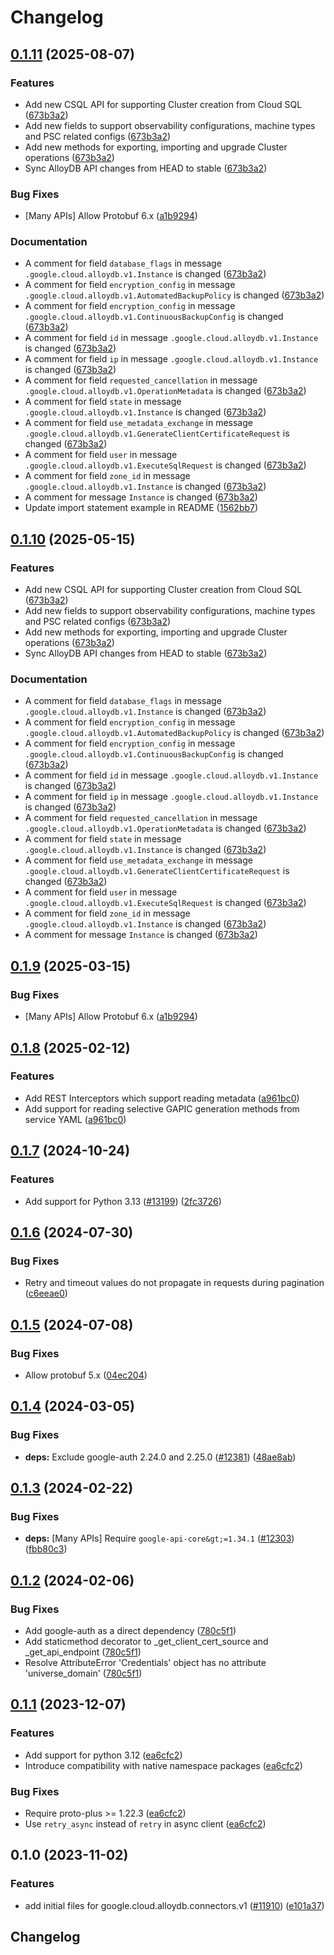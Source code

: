 # Changelog

## [0.1.11](https://github.com/chingor13/google-cloud-python/compare/google-cloud-alloydb-connectors-v0.1.10...google-cloud-alloydb-connectors-v0.1.11) (2025-08-07)


### Features

* Add new CSQL API for supporting Cluster creation from Cloud SQL ([673b3a2](https://github.com/chingor13/google-cloud-python/commit/673b3a2e7e11115cc728c5d2257146e1c38e43ff))
* Add new fields to support observability configurations, machine types and PSC related configs ([673b3a2](https://github.com/chingor13/google-cloud-python/commit/673b3a2e7e11115cc728c5d2257146e1c38e43ff))
* Add new methods for exporting, importing and upgrade Cluster operations ([673b3a2](https://github.com/chingor13/google-cloud-python/commit/673b3a2e7e11115cc728c5d2257146e1c38e43ff))
* Sync AlloyDB API changes from HEAD to stable ([673b3a2](https://github.com/chingor13/google-cloud-python/commit/673b3a2e7e11115cc728c5d2257146e1c38e43ff))


### Bug Fixes

* [Many APIs] Allow Protobuf 6.x ([a1b9294](https://github.com/chingor13/google-cloud-python/commit/a1b9294d0bf6e27c2a951d6df7faf7807dc5420b))


### Documentation

* A comment for field `database_flags` in message `.google.cloud.alloydb.v1.Instance` is changed ([673b3a2](https://github.com/chingor13/google-cloud-python/commit/673b3a2e7e11115cc728c5d2257146e1c38e43ff))
* A comment for field `encryption_config` in message `.google.cloud.alloydb.v1.AutomatedBackupPolicy` is changed ([673b3a2](https://github.com/chingor13/google-cloud-python/commit/673b3a2e7e11115cc728c5d2257146e1c38e43ff))
* A comment for field `encryption_config` in message `.google.cloud.alloydb.v1.ContinuousBackupConfig` is changed ([673b3a2](https://github.com/chingor13/google-cloud-python/commit/673b3a2e7e11115cc728c5d2257146e1c38e43ff))
* A comment for field `id` in message `.google.cloud.alloydb.v1.Instance` is changed ([673b3a2](https://github.com/chingor13/google-cloud-python/commit/673b3a2e7e11115cc728c5d2257146e1c38e43ff))
* A comment for field `ip` in message `.google.cloud.alloydb.v1.Instance` is changed ([673b3a2](https://github.com/chingor13/google-cloud-python/commit/673b3a2e7e11115cc728c5d2257146e1c38e43ff))
* A comment for field `requested_cancellation` in message `.google.cloud.alloydb.v1.OperationMetadata` is changed ([673b3a2](https://github.com/chingor13/google-cloud-python/commit/673b3a2e7e11115cc728c5d2257146e1c38e43ff))
* A comment for field `state` in message `.google.cloud.alloydb.v1.Instance` is changed ([673b3a2](https://github.com/chingor13/google-cloud-python/commit/673b3a2e7e11115cc728c5d2257146e1c38e43ff))
* A comment for field `use_metadata_exchange` in message `.google.cloud.alloydb.v1.GenerateClientCertificateRequest` is changed ([673b3a2](https://github.com/chingor13/google-cloud-python/commit/673b3a2e7e11115cc728c5d2257146e1c38e43ff))
* A comment for field `user` in message `.google.cloud.alloydb.v1.ExecuteSqlRequest` is changed ([673b3a2](https://github.com/chingor13/google-cloud-python/commit/673b3a2e7e11115cc728c5d2257146e1c38e43ff))
* A comment for field `zone_id` in message `.google.cloud.alloydb.v1.Instance` is changed ([673b3a2](https://github.com/chingor13/google-cloud-python/commit/673b3a2e7e11115cc728c5d2257146e1c38e43ff))
* A comment for message `Instance` is changed ([673b3a2](https://github.com/chingor13/google-cloud-python/commit/673b3a2e7e11115cc728c5d2257146e1c38e43ff))
* Update import statement example in README ([1562bb7](https://github.com/chingor13/google-cloud-python/commit/1562bb740c7cd56179e52185dde3c32af861de5e))

## [0.1.10](https://github.com/googleapis/google-cloud-python/compare/google-cloud-alloydb-connectors-v0.1.9...google-cloud-alloydb-connectors-v0.1.10) (2025-05-15)


### Features

* Add new CSQL API for supporting Cluster creation from Cloud SQL ([673b3a2](https://github.com/googleapis/google-cloud-python/commit/673b3a2e7e11115cc728c5d2257146e1c38e43ff))
* Add new fields to support observability configurations, machine types and PSC related configs ([673b3a2](https://github.com/googleapis/google-cloud-python/commit/673b3a2e7e11115cc728c5d2257146e1c38e43ff))
* Add new methods for exporting, importing and upgrade Cluster operations ([673b3a2](https://github.com/googleapis/google-cloud-python/commit/673b3a2e7e11115cc728c5d2257146e1c38e43ff))
* Sync AlloyDB API changes from HEAD to stable ([673b3a2](https://github.com/googleapis/google-cloud-python/commit/673b3a2e7e11115cc728c5d2257146e1c38e43ff))


### Documentation

* A comment for field `database_flags` in message `.google.cloud.alloydb.v1.Instance` is changed ([673b3a2](https://github.com/googleapis/google-cloud-python/commit/673b3a2e7e11115cc728c5d2257146e1c38e43ff))
* A comment for field `encryption_config` in message `.google.cloud.alloydb.v1.AutomatedBackupPolicy` is changed ([673b3a2](https://github.com/googleapis/google-cloud-python/commit/673b3a2e7e11115cc728c5d2257146e1c38e43ff))
* A comment for field `encryption_config` in message `.google.cloud.alloydb.v1.ContinuousBackupConfig` is changed ([673b3a2](https://github.com/googleapis/google-cloud-python/commit/673b3a2e7e11115cc728c5d2257146e1c38e43ff))
* A comment for field `id` in message `.google.cloud.alloydb.v1.Instance` is changed ([673b3a2](https://github.com/googleapis/google-cloud-python/commit/673b3a2e7e11115cc728c5d2257146e1c38e43ff))
* A comment for field `ip` in message `.google.cloud.alloydb.v1.Instance` is changed ([673b3a2](https://github.com/googleapis/google-cloud-python/commit/673b3a2e7e11115cc728c5d2257146e1c38e43ff))
* A comment for field `requested_cancellation` in message `.google.cloud.alloydb.v1.OperationMetadata` is changed ([673b3a2](https://github.com/googleapis/google-cloud-python/commit/673b3a2e7e11115cc728c5d2257146e1c38e43ff))
* A comment for field `state` in message `.google.cloud.alloydb.v1.Instance` is changed ([673b3a2](https://github.com/googleapis/google-cloud-python/commit/673b3a2e7e11115cc728c5d2257146e1c38e43ff))
* A comment for field `use_metadata_exchange` in message `.google.cloud.alloydb.v1.GenerateClientCertificateRequest` is changed ([673b3a2](https://github.com/googleapis/google-cloud-python/commit/673b3a2e7e11115cc728c5d2257146e1c38e43ff))
* A comment for field `user` in message `.google.cloud.alloydb.v1.ExecuteSqlRequest` is changed ([673b3a2](https://github.com/googleapis/google-cloud-python/commit/673b3a2e7e11115cc728c5d2257146e1c38e43ff))
* A comment for field `zone_id` in message `.google.cloud.alloydb.v1.Instance` is changed ([673b3a2](https://github.com/googleapis/google-cloud-python/commit/673b3a2e7e11115cc728c5d2257146e1c38e43ff))
* A comment for message `Instance` is changed ([673b3a2](https://github.com/googleapis/google-cloud-python/commit/673b3a2e7e11115cc728c5d2257146e1c38e43ff))

## [0.1.9](https://github.com/googleapis/google-cloud-python/compare/google-cloud-alloydb-connectors-v0.1.8...google-cloud-alloydb-connectors-v0.1.9) (2025-03-15)


### Bug Fixes

* [Many APIs] Allow Protobuf 6.x ([a1b9294](https://github.com/googleapis/google-cloud-python/commit/a1b9294d0bf6e27c2a951d6df7faf7807dc5420b))

## [0.1.8](https://github.com/googleapis/google-cloud-python/compare/google-cloud-alloydb-connectors-v0.1.7...google-cloud-alloydb-connectors-v0.1.8) (2025-02-12)


### Features

* Add REST Interceptors which support reading metadata ([a961bc0](https://github.com/googleapis/google-cloud-python/commit/a961bc029201b72fc4923490aeb3d82781853e6a))
* Add support for reading selective GAPIC generation methods from service YAML ([a961bc0](https://github.com/googleapis/google-cloud-python/commit/a961bc029201b72fc4923490aeb3d82781853e6a))

## [0.1.7](https://github.com/googleapis/google-cloud-python/compare/google-cloud-alloydb-connectors-v0.1.6...google-cloud-alloydb-connectors-v0.1.7) (2024-10-24)


### Features

* Add support for Python 3.13 ([#13199](https://github.com/googleapis/google-cloud-python/issues/13199)) ([2fc3726](https://github.com/googleapis/google-cloud-python/commit/2fc372685731141ca1ed2a917dd18bacd79db88e))

## [0.1.6](https://github.com/googleapis/google-cloud-python/compare/google-cloud-alloydb-connectors-v0.1.5...google-cloud-alloydb-connectors-v0.1.6) (2024-07-30)


### Bug Fixes

* Retry and timeout values do not propagate in requests during pagination ([c6eeae0](https://github.com/googleapis/google-cloud-python/commit/c6eeae00de802d98badd3de879ce5e870ba60a3a))

## [0.1.5](https://github.com/googleapis/google-cloud-python/compare/google-cloud-alloydb-connectors-v0.1.4...google-cloud-alloydb-connectors-v0.1.5) (2024-07-08)


### Bug Fixes

* Allow protobuf 5.x ([04ec204](https://github.com/googleapis/google-cloud-python/commit/04ec2046ed11c690273912e1bb6220823c7dd7c0))

## [0.1.4](https://github.com/googleapis/google-cloud-python/compare/google-cloud-alloydb-connectors-v0.1.3...google-cloud-alloydb-connectors-v0.1.4) (2024-03-05)


### Bug Fixes

* **deps:** Exclude google-auth 2.24.0 and 2.25.0 ([#12381](https://github.com/googleapis/google-cloud-python/issues/12381)) ([48ae8ab](https://github.com/googleapis/google-cloud-python/commit/48ae8aba7ec71a382e001b3a659022f942c3b436))

## [0.1.3](https://github.com/googleapis/google-cloud-python/compare/google-cloud-alloydb-connectors-v0.1.2...google-cloud-alloydb-connectors-v0.1.3) (2024-02-22)


### Bug Fixes

* **deps:** [Many APIs] Require `google-api-core&gt;=1.34.1` ([#12303](https://github.com/googleapis/google-cloud-python/issues/12303)) ([fbb80c3](https://github.com/googleapis/google-cloud-python/commit/fbb80c32f7db91e25bd1cc30966f630728ff6d6a))

## [0.1.2](https://github.com/googleapis/google-cloud-python/compare/google-cloud-alloydb-connectors-v0.1.1...google-cloud-alloydb-connectors-v0.1.2) (2024-02-06)


### Bug Fixes

* Add google-auth as a direct dependency ([780c5f1](https://github.com/googleapis/google-cloud-python/commit/780c5f15d4099da6b5c3b966267bc7d7c63d6303))
* Add staticmethod decorator to _get_client_cert_source and _get_api_endpoint ([780c5f1](https://github.com/googleapis/google-cloud-python/commit/780c5f15d4099da6b5c3b966267bc7d7c63d6303))
* Resolve AttributeError 'Credentials' object has no attribute 'universe_domain' ([780c5f1](https://github.com/googleapis/google-cloud-python/commit/780c5f15d4099da6b5c3b966267bc7d7c63d6303))

## [0.1.1](https://github.com/googleapis/google-cloud-python/compare/google-cloud-alloydb-connectors-v0.1.0...google-cloud-alloydb-connectors-v0.1.1) (2023-12-07)


### Features

* Add support for python 3.12 ([ea6cfc2](https://github.com/googleapis/google-cloud-python/commit/ea6cfc2f86e77757b8cb05f7fd0d9c0b7ccaf7cf))
* Introduce compatibility with native namespace packages ([ea6cfc2](https://github.com/googleapis/google-cloud-python/commit/ea6cfc2f86e77757b8cb05f7fd0d9c0b7ccaf7cf))


### Bug Fixes

* Require proto-plus &gt;= 1.22.3 ([ea6cfc2](https://github.com/googleapis/google-cloud-python/commit/ea6cfc2f86e77757b8cb05f7fd0d9c0b7ccaf7cf))
* Use `retry_async` instead of `retry` in async client ([ea6cfc2](https://github.com/googleapis/google-cloud-python/commit/ea6cfc2f86e77757b8cb05f7fd0d9c0b7ccaf7cf))

## 0.1.0 (2023-11-02)


### Features

* add initial files for google.cloud.alloydb.connectors.v1 ([#11910](https://github.com/googleapis/google-cloud-python/issues/11910)) ([e101a37](https://github.com/googleapis/google-cloud-python/commit/e101a37cc34b073c89cdee5c79ce5ee2c2cb1454))

## Changelog

